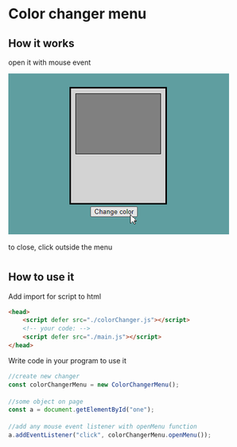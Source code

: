 # Color changer menu

## How it works
open it with mouse event

![](/docs/menu.png)

to close, click outside the menu


#
## How to use it
Add import for script to html

```html
<head>
    <script defer src="./colorChanger.js"></script>
    <!-- your code: -->
    <script defer src="./main.js"></script>
</head>
```
Write code in your program to use it
``` js
//create new changer
const colorChangerMenu = new ColorChangerMenu();

//some object on page
const a = document.getElementById("one");

//add any mouse event listener with openMenu function
a.addEventListener("click", colorChangerMenu.openMenu());
```